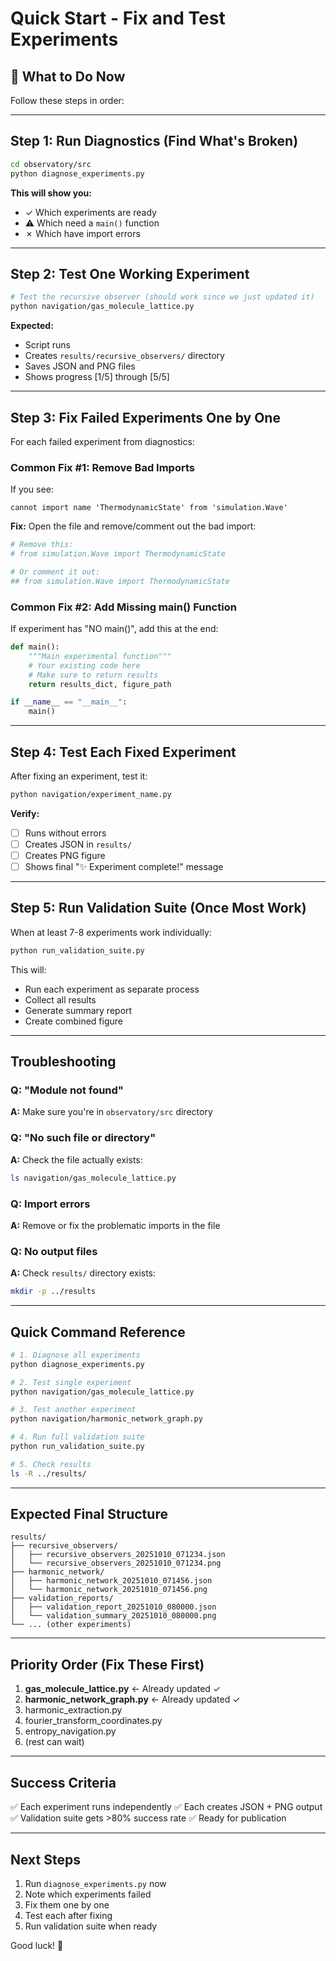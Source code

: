 # Quick Start - Fix and Test Experiments

## 🚀 What to Do Now

Follow these steps in order:

---

## Step 1: Run Diagnostics (Find What's Broken)

```bash
cd observatory/src
python diagnose_experiments.py
```

**This will show you:**
- ✓ Which experiments are ready
- ⚠️  Which need a `main()` function
- ✗ Which have import errors

---

## Step 2: Test One Working Experiment

```bash
# Test the recursive observer (should work since we just updated it)
python navigation/gas_molecule_lattice.py
```

**Expected:**
- Script runs
- Creates `results/recursive_observers/` directory
- Saves JSON and PNG files
- Shows progress [1/5] through [5/5]

---

## Step 3: Fix Failed Experiments One by One

For each failed experiment from diagnostics:

### Common Fix #1: Remove Bad Imports

If you see:
```
cannot import name 'ThermodynamicState' from 'simulation.Wave'
```

**Fix:** Open the file and remove/comment out the bad import:
```python
# Remove this:
# from simulation.Wave import ThermodynamicState

# Or comment it out:
## from simulation.Wave import ThermodynamicState
```

### Common Fix #2: Add Missing main() Function

If experiment has "NO main()", add this at the end:

```python
def main():
    """Main experimental function"""
    # Your existing code here
    # Make sure to return results
    return results_dict, figure_path

if __name__ == "__main__":
    main()
```

---

## Step 4: Test Each Fixed Experiment

After fixing an experiment, test it:

```bash
python navigation/experiment_name.py
```

**Verify:**
- [ ] Runs without errors
- [ ] Creates JSON in `results/`
- [ ] Creates PNG figure
- [ ] Shows final "✨ Experiment complete!" message

---

## Step 5: Run Validation Suite (Once Most Work)

When at least 7-8 experiments work individually:

```bash
python run_validation_suite.py
```

This will:
- Run each experiment as separate process
- Collect all results
- Generate summary report
- Create combined figure

---

## Troubleshooting

### Q: "Module not found"
**A:** Make sure you're in `observatory/src` directory

### Q: "No such file or directory"
**A:** Check the file actually exists:
```bash
ls navigation/gas_molecule_lattice.py
```

### Q: Import errors
**A:** Remove or fix the problematic imports in the file

### Q: No output files
**A:** Check `results/` directory exists:
```bash
mkdir -p ../results
```

---

## Quick Command Reference

```bash
# 1. Diagnose all experiments
python diagnose_experiments.py

# 2. Test single experiment
python navigation/gas_molecule_lattice.py

# 3. Test another experiment
python navigation/harmonic_network_graph.py

# 4. Run full validation suite
python run_validation_suite.py

# 5. Check results
ls -R ../results/
```

---

## Expected Final Structure

```
results/
├── recursive_observers/
│   ├── recursive_observers_20251010_071234.json
│   └── recursive_observers_20251010_071234.png
├── harmonic_network/
│   ├── harmonic_network_20251010_071456.json
│   └── harmonic_network_20251010_071456.png
├── validation_reports/
│   ├── validation_report_20251010_080000.json
│   └── validation_summary_20251010_080000.png
└── ... (other experiments)
```

---

## Priority Order (Fix These First)

1. **gas_molecule_lattice.py** ← Already updated ✓
2. **harmonic_network_graph.py** ← Already updated ✓
3. harmonic_extraction.py
4. fourier_transform_coordinates.py
5. entropy_navigation.py
6. (rest can wait)

---

## Success Criteria

✅ Each experiment runs independently
✅ Each creates JSON + PNG output
✅ Validation suite gets >80% success rate
✅ Ready for publication

---

## Next Steps

1. Run `diagnose_experiments.py` now
2. Note which experiments failed
3. Fix them one by one
4. Test each after fixing
5. Run validation suite when ready

Good luck! 🚀
